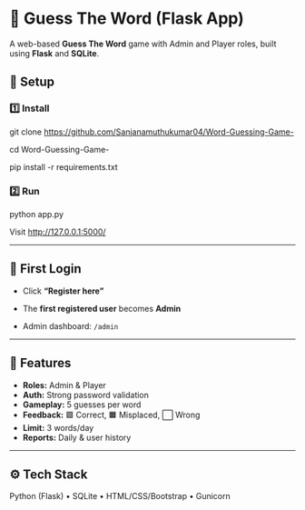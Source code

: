 
# 🧩 Guess The Word (Flask App)

A web-based **Guess The Word** game with Admin and Player roles, built using **Flask** and **SQLite**.


## 🚀 Setup

### 1️⃣ Install
git clone https://github.com/Sanjanamuthukumar04/Word-Guessing-Game-

cd Word-Guessing-Game-

pip install -r requirements.txt


### 2️⃣ Run

python app.py

Visit http://127.0.0.1:5000/

---

## 🔑 First Login

* Click **“Register here”**

* The **first registered user** becomes **Admin**
  
* Admin dashboard: `/admin`

---

## 🧠 Features

* **Roles:** Admin & Player
* **Auth:** Strong password validation
* **Gameplay:** 5 guesses per word
* **Feedback:** 🟩 Correct, 🟧 Misplaced, ⬜ Wrong
* **Limit:** 3 words/day
* **Reports:** Daily & user history

---

## ⚙️ Tech Stack

Python (Flask) • SQLite • HTML/CSS/Bootstrap • Gunicorn
